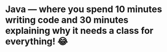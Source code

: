 # Java — where you spend 10 minutes writing code and 30 minutes explaining why it needs a class for everything! 😂
